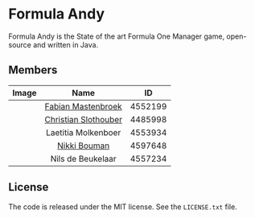 # Formula Andy
Formula Andy is the State of the art Formula One Manager game, open-source and
written in Java.

## Members
| Image         | Name                                                    | ID      |
| ------------- |:-------------------------------------------------------:| :------:|
|               | [Fabian Mastenbroek](https://github.com/fabianishere)   | 4552199 |
|               | [Christian Slothouber](https://github.com/ChristovS)    | 4485998 |
|               | Laetitia Molkenboer                                     | 4553934 |
|               | [Nikki Bouman](https://github.com/NikkiBouman)          | 4597648 |
|               | Nils de Beukelaar                                       | 4557234 |

## License
The code is released under the MIT license. See the `LICENSE.txt` file.

